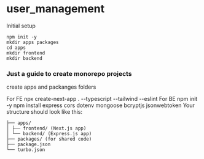 # user_management

Initial setup

```
npm init -y
mkdir apps packages
cd apps
mkdir frontend
mkdir backend
```

### Just a guide to create monorepo projects

create apps and packanges folders

For FE
npx create-next-app . --typescript --tailwind --eslint
For BE
npm init -y
npm install express cors dotenv mongoose bcryptjs jsonwebtoken
Your structure should look like this:

```
├── apps/
│ ├── frontend/ (Next.js app)
│ └── backend/ (Express.js app)
├── packages/ (for shared code)
├── package.json
└── turbo.json

```

